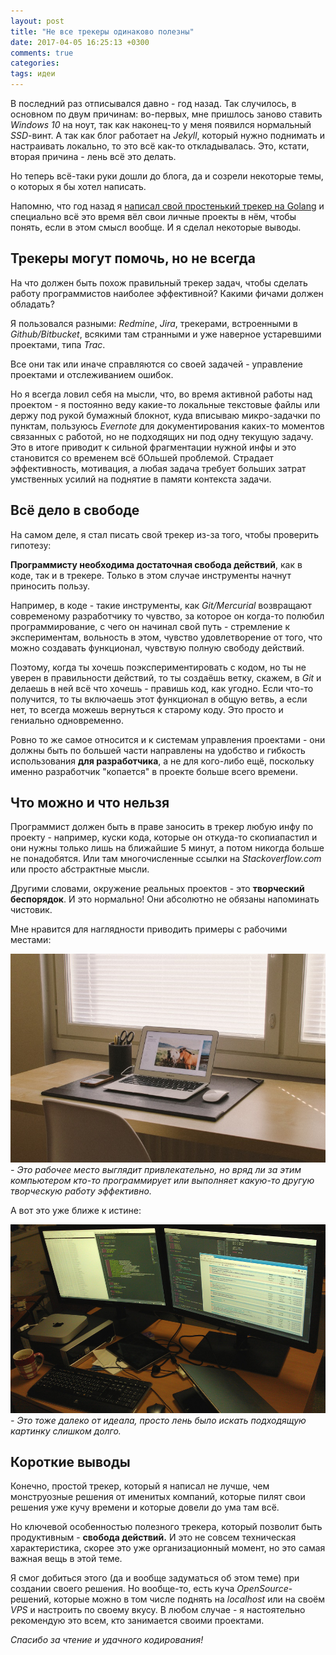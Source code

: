```yaml
---
layout: post
title: "Не все трекеры одинаково полезны"
date: 2017-04-05 16:25:13 +0300
comments: true
categories: 
tags: идеи
---
```


В последний раз отписывался давно - год назад. Так случилось, в основном по двум причинам: во-первых, мне пришлось заново ставить *Windows 10* на ноут, так как наконец-то у меня появился нормальный *SSD*-винт. А так как блог работает на *Jekyll*, который нужно поднимать и настраивать локально, то это всё как-то откладывалась. Это, кстати, вторая причина - лень всё это делать.

<!--more-->

Но теперь всё-таки руки дошли до блога, да и созрели некоторые темы, о которых я бы хотел написать.

Напомню, что год назад я [написал свой простенький трекер на Golang](/2016/04/09/luchshe-chem-tvoj-boss.html) и специально всё это время вёл свои личные проекты в нём, чтобы понять, если в этом смысл вообще. И я сделал некоторые выводы.

## Трекеры могут помочь, но не всегда

На что должен быть похож правильный трекер задач, чтобы сделать работу программистов наиболее эффективной? Какими фичами должен обладать?

Я пользовался разными: *Redmine*, *Jira*, трекерами, встроенными в *Github/Bitbucket*, всякими там странными и уже наверное устаревшими проектами, типа *Trac*.

Все они так или иначе справляются со своей задачей - управление проектами и отслеживанием ошибок.

Но я всегда ловил себя на мысли, что, во время активной работы над проектом - я постоянно веду какие-то локальные текстовые файлы или держу под рукой бумажный блокнот, куда вписываю микро-задачки по пунктам, пользуюсь *Evernote* для документирования каких-то моментов связанных с работой, но не подходящих ни под одну текущую задачу. Это в итоге приводит к сильной фрагментации нужной инфы и это становится со временем всё бОльшей проблемой. Страдает эффективность, мотивация, а любая задача требует больших затрат умственных усилий на поднятие в памяти контекста задачи.

## Всё дело в свободе

На самом деле, я стал писать свой трекер из-за того, чтобы проверить гипотезу: 

**Программисту необходима достаточная свобода действий**, как в коде, так и в трекере. Только в этом случае инструменты начнут приносить пользу.

Например, в коде - такие инструменты, как *Git/Mercurial* возвращают современому разработчику то чувство, за которое он когда-то полюбил программирование, с чего он начинал свой путь - стремление к экспериментам, вольность в этом, чувство удовлетворение от того, что можно создавать функционал, чувствую полную свободу действий.

Поэтому, когда ты хочешь поэкспериментировать с кодом, но ты не уверен в правильности действий, то ты создаёшь ветку, скажем, в *Git* и делаешь в ней всё что хочешь - правишь код, как угодно. Если что-то получится, то ты включаешь этот функционал в общую ветвь, а если нет, то всегда можешь вернуться к старому коду. Это просто и гениально одновременно.

Ровно то же самое относится и к системам управления проектами - они должны быть по большей части направлены на удобство и гибкость использования **для разработчика**, а не для кого-либо ещё, поскольку именно разработчик "копается" в проекте больше всего времени.

## Что можно и что нельзя

Программист должен быть в праве заносить в трекер любую инфу по проекту - например, куски кода, которые он откуда-то скопиапастил и они нужны только лишь на ближайшие 5 минут, а потом никогда больше не понадобятся. Или там многочисленные ссылки на *Stackoverflow.com* или просто абстрактные мысли.

Другими словами, окружение реальных проектов - это **творческий беспорядок**. И это нормально! Они абсолютно не обязаны напоминать чистовик.

Мне нравится для наглядности приводить примеры с рабочими местами:

![apple-iphone-smartphone-desk](/images/apple-iphone-smartphone-desk.jpg)
*- Это рабочее место выглядит привлекательно, но вряд ли за этим компьютером кто-то программирует или выполняет какую-то другую творческую работу эффективно.*

А вот это уже ближе к истине:

![harmony-in-chaos](/images/harmony-in-chaos.jpg)
*- Это тоже далеко от идеала, просто лень было искать подходящую картинку слишком долго.*

## Короткие выводы

Конечно, простой трекер, который я написал не лучше, чем монструозные решения от именитых компаний, которые пилят свои решения уже кучу времени и которые довели до ума там всё.

Но ключевой особенностью полезного трекера, который позволит быть продуктивным - **свобода действий.** И это не совсем техническая характеристика, скорее это уже организационный момент, но это самая важная вещь в этой теме.

Я смог добиться этого (да и вообще задуматься об этом теме) при создании своего решения. Но вообще-то, есть куча *OpenSource*-решений, которые можно в том числе поднять на *localhost* или на своём *VPS* и настроить по своему вкусу. В любом случае - я настоятельно рекомендую это всем, кто занимается своими проектами.

*Спасибо за чтение и удачного кодирования!*